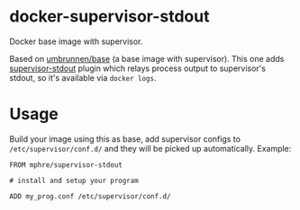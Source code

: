docker-supervisor-stdout
========================

Docker base image with supervisor.

Based on [umbrunnen/base](https://index.docker.io/u/zumbrunnen/base/) (a base image with supervisor).  This one adds [supervisor-stdout](https://pypi.python.org/pypi/supervisor-stdout) plugin which relays process output to supervisor's stdout, so it's available via `docker logs`.

# Usage

Build your image using this as base, add supervisor configs to `/etc/supervisor/conf.d/` and they will be picked up automatically.  Example:

    FROM mphre/supervisor-stdout
    
    # install and setup your program

    ADD my_prog.conf /etc/supervisor/conf.d/
